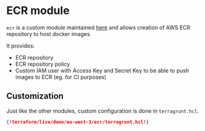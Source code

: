 # ECR module

`ecr` is a custom module maintained [here](https://github.com/clusterfrak-dynamics/terraform-aws-ecr) and allows creation of AWS ECR repository to host docker images.

It provides:

* ECR repository
* ECR repository policy
* Custom IAM user with Access Key and Secret Key to be able to push images to ECR (eg. for CI purposes)

## Customization

Just like the other modules, custom configuration is done in `terragrunt.hcl`.

```json
{!terraform/live/demo/eu-west-3/ecr/terragrunt.hcl!}
```
